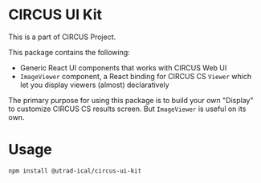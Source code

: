 # CIRCUS UI Kit

This is a part of CIRCUS Project.

This package contains the following:

- Generic React UI components that works with CIRCUS Web UI
- `ImageViewer` component, a React binding for CIRCUS CS `Viewer` which let you display viewers (almost) declaratively

The primary purpose for using this package is to build your own "Display" to customize CIRCUS CS results screen. But `ImageViewer` is useful on its own.

# Usage

```bash
npm install @utrad-ical/circus-ui-kit
```
